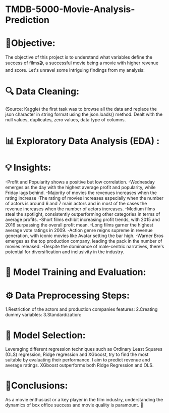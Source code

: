 # TMDB-5000-Movie-Analysis-Prediction
# 🚀Objective: 
The objective of this project is to understand what variables define the success of films🎬, a successful movie being a movie with higher revenue and score. Let's unravel some intriguing findings from my analysis:

# 🔍 Data Cleaning: 
(Source: Kaggle) the first task was to browse all the data and replace the json character in string format using the json.loads() method.
Dealt with the null values, duplicates, zero values, data type of columns. 

 # 📊 Exploratory Data Analysis (EDA) :

# 💡 Insights:

-Profit and Popularity shows a positive but low correlation.
-Wednesday emerges as the day with the highest average profit and popularity, while Friday lags behind.
-Majority of movies the revenues increases when the rating increase
-The rating of movies increases especially when the number of actors is around 6 and 7 main actors and in most of the cases the revenue increases when the number of actors increases.
-Medium films steal the spotlight, consistently outperforming other categories in terms of average profits.
-Short films exhibit increasing profit trends, with 2015 and 2016 surpassing the overall profit mean.
-Long films garner the highest average vote ratings in 2009.
-Action genre reigns supreme in revenue generation, with iconic movies like Avatar setting the bar high.
-Warner Bros emerges as the top production company, leading the pack in the number of movies released.
-Despite the dominance of male-centric narratives, there's potential for diversification and inclusivity in the industry.

# 🤖 Model Training and Evaluation: 

# ⚙️ Data Preprocessing Steps:

1.Restriction of the actors and production companies features:
2.Creating dummy variables:
3.Standardization:

# 🤖 Model Selection:

Leveraging different regression techniques such as Ordinary Least Squares (OLS) regression, Ridge regression and XGboost, try to find the most suitable by evaluating their performance. I aim to predict revenue and average ratings. XGboost outperforms both Ridge Regression and OLS.
 
# 🚀Conclusions:
As a movie enthusiast or a key player in the film industry, understanding the dynamics of box office success and movie quality is paramount. 🌟 
